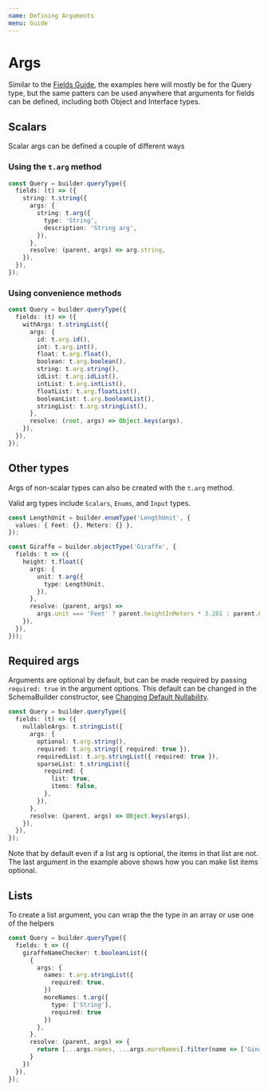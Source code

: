 ```yaml
---
name: Defining Arguments
menu: Guide
---
```


# Args

Similar to the [Fields Guide](fields.md), the examples here will mostly be for the Query type, but
the same patters can be used anywhere that arguments for fields can be defined, including both
Object and Interface types.

## Scalars

Scalar args can be defined a couple of different ways

### Using the `t.arg` method

```typescript
const Query = builder.queryType({
  fields: (t) => ({
    string: t.string({
      args: {
        string: t.arg({
          type: 'String',
          description: 'String arg',
        }),
      },
      resolve: (parent, args) => arg.string,
    }),
  }),
});
```

### Using convenience methods

```typescript
const Query = builder.queryType({
  fields: (t) => ({
    withArgs: t.stringList({
      args: {
        id: t.arg.id(),
        int: t.arg.int(),
        float: t.arg.float(),
        boolean: t.arg.boolean(),
        string: t.arg.string(),
        idList: t.arg.idList(),
        intList: t.arg.intList(),
        floatList: t.arg.floatList(),
        booleanList: t.arg.booleanList(),
        stringList: t.arg.stringList(),
      },
      resolve: (root, args) => Object.keys(args),
    }),
  }),
});
```

## Other types

Args of non-scalar types can also be created with the `t.arg` method.

Valid arg types include `Scalars`, `Enums`, and `Input` types.

```typescript
const LengthUnit = builder.enumType('LengthUnit', {
  values: { Feet: {}, Meters: {} },
});

const Giraffe = builder.objectType('Giraffe', {
  fields: t => ({
    height: t.float({
      args: {
        unit: t.arg({
          type: LengthUnit,
        }),
      },
      resolve: (parent, args) =>
        args.unit === 'Feet' ? parent.heightInMeters * 3.281 : parent.heightInMeters,
    }),
  }),
}));
```

## Required args

Arguments are optional by default, but can be made required by passing `required: true` in the
argument options. This default can be changed in the SchemaBuilder constructor, see
[Changing Default Nullability](./changing-default-nullability.md).

```typescript
const Query = builder.queryType({
  fields: (t) => ({
    nullableArgs: t.stringList({
      args: {
        optional: t.arg.string(),
        required: t.arg.string({ required: true }),
        requiredList: t.arg.stringList({ required: true }),
        sparseList: t.stringList({
          required: {
            list: true,
            items: false,
          },
        }),
      },
      resolve: (parent, args) => Object.keys(args),
    }),
  }),
});
```

Note that by default even if a list arg is optional, the items in that list are not. The last
argument in the example above shows how you can make list items optional.

## Lists

To create a list argument, you can wrap the the type in an array or use one of the helpers

```typescript
const Query = builder.queryType({
  fields: t => ({
    giraffeNameChecker: t.booleanList({
      {
        args: {
          names: t.arg.stringList({
            required: true,
          })
          moreNames: t.arg({
            type: ['String'],
            required: true
          })
        },
      },
      resolve: (parent, args) => {
        return [...args.names, ...args.moreNames].filter(name => ['Gina', 'James'].includes(name)),
      }
    })
  }),
});
```
